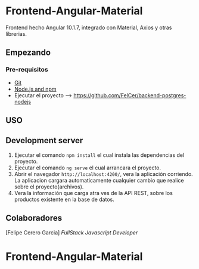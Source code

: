 # Frontend-Angular-Material

Frontend hecho Angular 10.1.7, integrado con Material, Axios y otras librerias.

## Empezando

### Pre-requisitos

- [Git](https://git-scm.com/)
- [Node.js and npm](nodejs.org)
- Ejecutar el proyecto --> https://github.com/FelCer/backend-postgres-nodejs

## USO

## Development server

1. Ejecutar el comando `npm install` el cual instala las dependencias del proyecto.
2. Ejecutar el comando `ng serve` el cual arrancara el proyecto.
3. Abrir el navegador `http://localhost:4200/`, vera la aplicación corriendo. La aplicacion cargara automaticamente cualquier cambio que realice sobre el proyecto(archivos).
4. Vera la información que carga atra ves de la API REST, sobre los productos existente en la base de datos.

## Colaboradores

[Felipe Cerero Garcia] *FullStack Javascript Developer*

# Frontend-Angular-Material